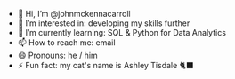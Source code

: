 - 👋 Hi, I’m @johnmckennacarroll
- 👀 I’m interested in: developing my skills further
- 🌱 I’m currently learning: SQL & Python for Data Analytics
- 📫 How to reach me: email 
- 😄 Pronouns: he / him
- ⚡ Fun fact: my cat's name is Ashley Tisdale 🐈‍⬛

<!---
johnmckennacarroll/johnmckennacarroll is a ✨ special ✨ repository because its `README.md` (this file) appears on your GitHub profile.
You can click the Preview link to take a look at your changes.
--->
